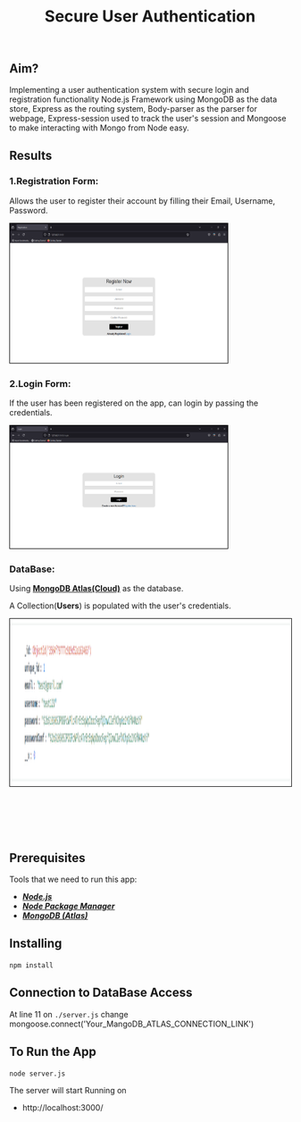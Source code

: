 <h1 align="center">
    <b>Secure User Authentication<br> </b> 
<br>
</h1>


## Aim?
Implementing a user authentication system with secure login and registration functionality Node.js Framework using MongoDB as the data store, Express as the routing system, Body-parser as the parser for webpage, Express-session used  to track the user's session and Mongoose to make interacting with Mongo from Node easy.

## Results

### 1.Registration Form:

Allows the user to register their account by filling their Email, Username, Password.

<img src="./docs/RegistrationForm.png" height="250" width="390" style="border: 1px solid black;">

### 2.Login Form:
If the user has been registered on the app, can login by passing the credentials.

<img src="./docs/LoginForm.png" height="220" width="390" style="border: 1px solid black;">



### DataBase:
Using **[MongoDB Atlas(Cloud)](https://www.mongodb.com/cloud/atlas)** as the database. 

A Collection(**Users**) is populated with the user's credentials.

<img src="./docs/Screenshot 2024-07-05 050415.png" height="300" width="720" style="border: 1px solid black;"><br><br>

<br>
<br>
<br>

## Prerequisites
Tools that we need to run this app:

- ***[Node.js](https://nodejs.org/en/)***
- ***[Node Package Manager](https://www.npmjs.com/get-npm)***
- ***[MongoDB (Atlas)](https://www.mongodb.com/cloud/atlas)***

## Installing
```
npm install
```
## Connection to DataBase Access
At line 11 on ```./server.js``` change mongoose.connect('Your_MangoDB_ATLAS_CONNECTION_LINK')

## To Run the App
```
node server.js
```

The server will start Running on
+ http://localhost:3000/

